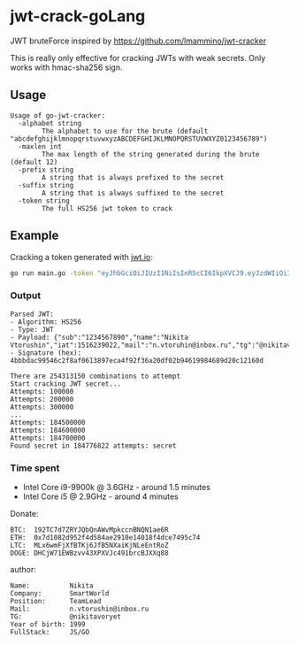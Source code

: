 # jwt-crack-goLang

JWT bruteForce inspired by https://github.com/lmammino/jwt-cracker

This is really only effective for cracking JWTs with weak secrets. Only works with hmac-sha256 sign.

## Usage
```
Usage of go-jwt-cracker:
  -alphabet string
        The alphabet to use for the brute (default "abcdefghijklmnopqrstuvwxyzABCDEFGHIJKLMNOPQRSTUVWXYZ0123456789")
  -maxlen int
        The max length of the string generated during the brute (default 12)
  -prefix string
        A string that is always prefixed to the secret
  -suffix string
        A string that is always suffixed to the secret
  -token string
        The full HS256 jwt token to crack
```

## Example
Cracking a token generated with [jwt.io](https://jwt.io):

```bash
go run main.go -token "eyJhbGciOiJIUzI1NiIsInR5cCI6IkpXVCJ9.eyJzdWIiOiIxMjM0NTY3ODkwIiwibmFtZSI6Ik5pa2l0YSBWdG9ydXNoaW4iLCJpYXQiOjE1MTYyMzkwMjIsIm1haWwiOiJuLnZ0b3J1aGluQGluYm94LnJ1IiwidGciOiJAbmlraXRhdm9yeWV0In0.S7vayZVGwvivBhOJfspPkvNqIN8CuUYZmEaJ0gwSFg0" -alphabet "abcdefghijklmnopqrstuwxyz" -maxlen 6
```

### Output

```
Parsed JWT:
- Algorithm: HS256
- Type: JWT
- Payload: {"sub":"1234567890","name":"Nikita Vtorushin","iat":1516239022,"mail":"n.vtoruhin@inbox.ru","tg":"@nikitavoryet"}
- Signature (hex): 4bbbdac99546c2f8af0613897eca4f92f36a20df02b94619984689d20c12160d

There are 254313150 combinations to attempt
Start cracking JWT secret...
Attempts: 100000
Attempts: 200000
Attempts: 300000
...
Attempts: 184500000
Attempts: 184600000
Attempts: 184700000
Found secret in 184776822 attempts: secret
```

### Time spent
- Intel Core i9-9900k @ 3.6GHz - around 1.5 minutes
- Intel Core i5 @ 2.9GHz - around 4 minutes

Donate:

    BTC:  192TC7d7ZRYJQbQnAWvMpkccnBNQN1ae6R
    ETH:  0x7d1082d952f4d584ae2910e14018f4dce7495c74
    LTC:  MLx6wmFjXfBTKj6JfB5NXaiKjNLeEntRoZ
    DOGE: DHCjW71EWBzvv43XPXVJc491brcBJXXq88
author: 
    
    Name:          Nikita
    Company:       SmartWorld
    Position:      TeamLead
    Mail:          n.vtorushin@inbox.ru
    TG:            @nikitavoryet
    Year of birth: 1999
    FullStack:     JS/GO
    